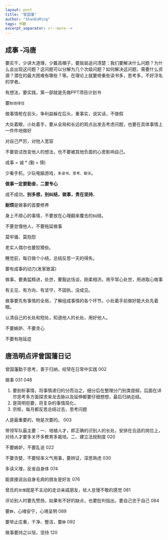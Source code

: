 ```yaml
---
layout: post
title: "曾国藩"
author: "ShanDaMing"
tags: 书籍
excerpt_separator: <!--more-->
---
```


## 成事 -冯唐

要实干，少讲大道理，少戴高帽子，要层层追问清楚：我们要解决什么问题？为什么会出现这问题？这问题可以分解为几个次级问题？如何解决这问题，需要什么资源？潜在的最大困难有哪些？等。在理论上就要倚重些读书多，思考多，不好浮名的学者。

有想法，要实践，第一部就是先做PPT项目计划书

要`耐烦得住`

做事情枪在前头，争利益躲在后头，重事实，说实话，不做假

大处着眼，小处着手，要从全局和长远的观点出发去考虑问题，也要在具体事情上一件件地做好

对自己严厉，对他人宽容

不要尝试改变他人的想法，也不要被其他负面的心思影响自己。

成事 = 诚 * (勤 + 慎)

少看手机，少玩电脑游戏，`多读书、思考、聊天`。

**做事一定要勤奋，二要专心**

成不成功。**别多想，别纠结，做事，贵在坚持**。

**耐烦**是做事的首要修养

身上不顺心的事情，不要放在心理翻来覆去的纠结。

不要怠慢他人，不要拖延做事

莫牢骚、莫抱怨

老实人偶尔也要狡猾些。

睡觉前，每日做个小结，总结反思一天的得失。

要有成事的动力(发家致富)

做事，要勇猛精进，处世，要豁达恬谈，刚柔相济。用平常心处世，用进取心做事

有主见、有方向、有坚守，不固执，没成见。

做事要先有事情的全局，了解组成事情的各个环节。小处着手前做好能大处先着眼。

认清自己的长处和短处，知道他人的长处，用好他人。

不要嫉妒、不要贪心

不要有拖延症

## 唐浩明点评曾国藩日记

曾国藩勤于思考，善于归纳，经常在日常中实践	002

做事	031 048
1. 要剖析事情，将事情递归的分而治之，细分后在整理分门别类提纲，后面在详尽思考多方面探求来龙去脉以及延伸都要仔细想想，最后归纳总结。
2. 是简明扼要，将复杂的事情简化，
3. 宗核，每月都反思总结过去，思考问题

人是最重要的，物是次要的。	003

带领军队最主要：一、培植人才，即正确的识别人的长处，安排在合适的岗位上，对待人才要多关怀多教育多栽培。二、建立法规制度	020

不要嫉妒，不要乱说	022

不要贪婪，不要轻率义气用事，要辨证，深思熟虑	030

多读义理，反省自身体	074

能直接说出自身毛病的朋友是好友	076

曾氏的`怠慢`就是不主动的走访亲戚朋友，给人怠慢不敬的感觉	081

评论别人时要先赞扬，如果有不好的缺点，也要批判指出，要自己忠于自己	084

要`静`，心绪安宁，心境呈明	089

要举止庄重，干净、整洁，要`静`	092

做事要持之以恒，坚持	120
